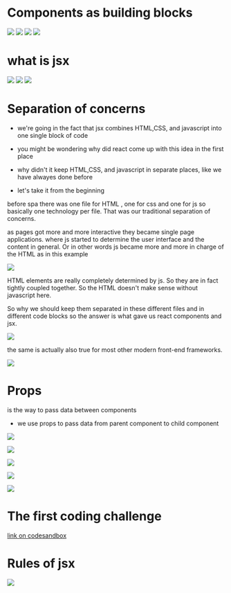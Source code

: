 # Components as building blocks

![](./01.jpg)
![](./02.jpg)
![](./03.jpg)
![](./04.jpg)

# what is jsx

![](./05.jpg)
![](./06.jpg)
![](./07.jpg)

# Separation of concerns

- we're going in the fact that jsx combines HTML,CSS, and javascript into one single block of code
- you might be wondering why did react come up with this idea in the first place
- why didn't it keep HTML,CSS, and javascript in separate places, like we have alwayes done before

- let's take it from the beginning

before spa there was one file for HTML , one for css and one for js so basically one technology per file. That was our traditional separation of concerns.

as pages got more and more interactive they became single page applications. where js started to determine the user interface and the content in general.
Or in other words js became more and more in charge of the HTML as in this example

![](./08.jpg)

HTML elements are really completely determined by js. So they are in fact tightly coupled together.
So the HTML doesn't make sense without javascript here.

So why we should keep them separated in these different files and in different code blocks
so the answer is what gave us react components and jsx.

![](./09.jpg)

the same is actually also true for most other modern front-end frameworks.

![](./10.jpg)

# Props

is the way to pass data between components

- we use props to pass data from parent component to child component

![](./11.jpg)

![](./12.jpg)

![](./13.jpg)

![](./14.jpg)

![](./15.jpg)

# The first coding challenge

[link on codesandbox](https://6w6625.csb.app/)

# Rules of jsx

![](./16.png)
